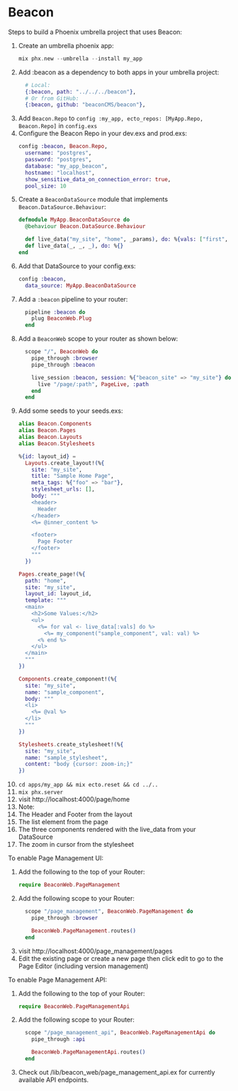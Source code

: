# Beacon

Steps to build a Phoenix umbrella project that uses Beacon:

1. Create an umbrella phoenix app:
    ```elixir
    mix phx.new --umbrella --install my_app
    ```
1. Add :beacon as a dependency to both apps in your umbrella project:
    ```elixir
      # Local:
      {:beacon, path: "../../../beacon"},
      # Or from GitHub:
      {:beacon, github: "beaconCMS/beacon"},
    ```
1. Add `Beacon.Repo` to `config :my_app, ecto_repos: [MyApp.Repo, Beacon.Repo]` in `config.exs`
1. Configure the Beacon Repo in your dev.exs and prod.exs:
    ```elixir
    config :beacon, Beacon.Repo,
      username: "postgres",
      password: "postgres",
      database: "my_app_beacon",
      hostname: "localhost",
      show_sensitive_data_on_connection_error: true,
      pool_size: 10
    ``` 
1. Create a `BeaconDataSource` module that implements `Beacon.DataSource.Behaviour`:
    ```elixir
    defmodule MyApp.BeaconDataSource do
      @behaviour Beacon.DataSource.Behaviour

      def live_data("my_site", "home", _params), do: %{vals: ["first", "second", "third"]}
      def live_data(_, _, _), do: %{}
    end
    ```
1. Add that DataSource to your config.exs:
    ```elixir
    config :beacon,
      data_source: MyApp.BeaconDataSource
    ```
1. Add a `:beacon` pipeline to your router:
    ```elixir
      pipeline :beacon do
        plug BeaconWeb.Plug
      end
    ```
1. Add a `BeaconWeb` scope to your router as shown below:
    ```elixir
      scope "/", BeaconWeb do
        pipe_through :browser
        pipe_through :beacon

        live_session :beacon, session: %{"beacon_site" => "my_site"} do
          live "/page/:path", PageLive, :path
        end
      end
    ```
1. Add some seeds to your seeds.exs:
    ```elixir
    alias Beacon.Components
    alias Beacon.Pages
    alias Beacon.Layouts
    alias Beacon.Stylesheets

    %{id: layout_id} =
      Layouts.create_layout!(%{
        site: "my_site",
        title: "Sample Home Page",
        meta_tags: %{"foo" => "bar"},
        stylesheet_urls: [],
        body: """
        <header>
          Header
        </header>
        <%= @inner_content %>

        <footer>
          Page Footer
        </footer>
        """
      })

    Pages.create_page!(%{
      path: "home",
      site: "my_site",
      layout_id: layout_id,
      template: """
      <main>
        <h2>Some Values:</h2>
        <ul>
          <%= for val <- live_data[:vals] do %>
            <%= my_component("sample_component", val: val) %>
          <% end %>
        </ul>
      </main>
      """
    })

    Components.create_component!(%{
      site: "my_site",
      name: "sample_component",
      body: """
      <li>
        <%= @val %>
      </li>
      """
    })

    Stylesheets.create_stylesheet!(%{
      site: "my_site",
      name: "sample_stylesheet",
      content: "body {cursor: zoom-in;}"
    })
    ```
1. `cd apps/my_app && mix ecto.reset && cd ../..`
1. `mix phx.server`
1. visit http://localhost:4000/page/home
1. Note:
  1. The Header and Footer from the layout
  1. The list element from the page
  1. The three components rendered with the live_data from your DataSource
  1. The zoom in cursor from the stylesheet

To enable Page Management UI:

1. Add the following to the top of your Router:
    ```elixir
    require BeaconWeb.PageManagement
    ```
1. Add the following scope to your Router:
    ```elixir
      scope "/page_management", BeaconWeb.PageManagement do
        pipe_through :browser

        BeaconWeb.PageManagement.routes()
      end
    ```
1. visit http://localhost:4000/page_management/pages
1. Edit the existing page or create a new page then click edit to go to the Page Editor (including version management)

To enable Page Management API:

1. Add the following to the top of your Router:
    ```elixir
    require BeaconWeb.PageManagementApi
    ```
1. Add the following scope to your Router:
    ```elixir
      scope "/page_management_api", BeaconWeb.PageManagementApi do
        pipe_through :api

        BeaconWeb.PageManagementApi.routes()
      end
    ```
1. Check out /lib/beacon_web/page_management_api.ex for currently available API endpoints.